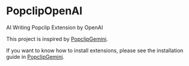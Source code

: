 # PopclipOpenAI
AI Writing Popclip Extension by OpenAI

This project is inspired by [PopclipGemini](https://github.com/szkane/PopclipGemini/tree/main).

If you want to know how to install extensions, please see the installation guide in [PopclipGemini](https://github.com/szkane/PopclipGemini/tree/main).
